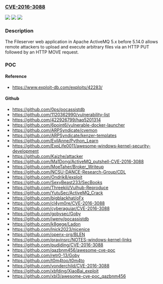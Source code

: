 ### [CVE-2016-3088](https://cve.mitre.org/cgi-bin/cvename.cgi?name=CVE-2016-3088)
![](https://img.shields.io/static/v1?label=Product&message=n%2Fa&color=blue)
![](https://img.shields.io/static/v1?label=Version&message=n%2Fa&color=blue)
![](https://img.shields.io/static/v1?label=Vulnerability&message=n%2Fa&color=brighgreen)

### Description

The Fileserver web application in Apache ActiveMQ 5.x before 5.14.0 allows remote attackers to upload and execute arbitrary files via an HTTP PUT followed by an HTTP MOVE request.

### POC

#### Reference
- https://www.exploit-db.com/exploits/42283/

#### Github
- https://github.com/0ps/pocassistdb
- https://github.com/1120362990/vulnerability-list
- https://github.com/422926799/haq5201314
- https://github.com/6point6/vulnerable-docker-launcher
- https://github.com/ARPSyndicate/cvemon
- https://github.com/ARPSyndicate/kenzer-templates
- https://github.com/EvilAnne/Python_Learn
- https://github.com/ExpLife0011/awesome-windows-kernel-security-development
- https://github.com/Kaizhe/attacker
- https://github.com/Ma1Dong/ActiveMQ_putshell-CVE-2016-3088
- https://github.com/MoeTaher/Broker_Writeup
- https://github.com/NCSU-DANCE-Research-Group/CDL
- https://github.com/Ondrik8/exploit
- https://github.com/SexyBeast233/SecBooks
- https://github.com/Threekiii/Vulhub-Reproduce
- https://github.com/YutuSec/ActiveMQ_Crack
- https://github.com/bigblackhat/oFx
- https://github.com/cl4ym0re/CVE-2016-3088
- https://github.com/cyberaguiar/CVE-2016-3088
- https://github.com/gobysec/Goby
- https://github.com/jweny/pocassistdb
- https://github.com/k8gege/Ladon
- https://github.com/lnick2023/nicenice
- https://github.com/openx-org/BLEN
- https://github.com/pravinsrc/NOTES-windows-kernel-links
- https://github.com/pudiding/CVE-2016-3088
- https://github.com/qazbnm456/awesome-cve-poc
- https://github.com/retr0-13/Goby
- https://github.com/t0m4too/t0m4to
- https://github.com/vonderchild/CVE-2016-3088
- https://github.com/xbfding/XiaoBai_exploit
- https://github.com/xbl3/awesome-cve-poc_qazbnm456

